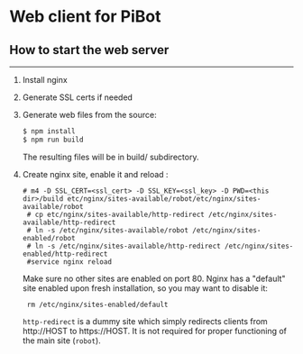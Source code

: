 # Web client for PiBot

## How to start the web server
---

1. Install nginx
1. Generate SSL certs if needed

1. Generate web files from the source:
    ```bash
    $ npm install
    $ npm run build
    ```
    The resulting files will be in build/ subdirectory.

1. Create nginx site, enable it and reload :
        
       # m4 -D SSL_CERT=<ssl_cert> -D SSL_KEY=<ssl_key> -D PWD=<this dir>/build etc/nginx/sites-available/robot/etc/nginx/sites-available/robot
        # cp etc/nginx/sites-available/http-redirect /etc/nginx/sites-available/http-redirect
        # ln -s /etc/nginx/sites-available/robot /etc/nginx/sites-enabled/robot
        # ln -s /etc/nginx/sites-available/http-redirect /etc/nginx/sites-enabled/http-redirect
        #service nginx reload
    
    Make sure no other sites are enabled on port 80. Nginx has a "default" site enabled upon fresh installation, so you may want to disable it:
        
        rm /etc/nginx/sites-enabled/default

    `http-redirect` is a dummy site which simply redirects clients from http://HOST to https://HOST. It is not required for proper functioning of the main site (`robot`).


